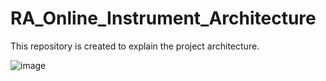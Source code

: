 # RA_Online_Instrument_Architecture
This repository is created to explain the project architecture. 

![image](https://github.com/user-attachments/assets/9dded5ee-6590-4c74-9065-40d63824d442)
